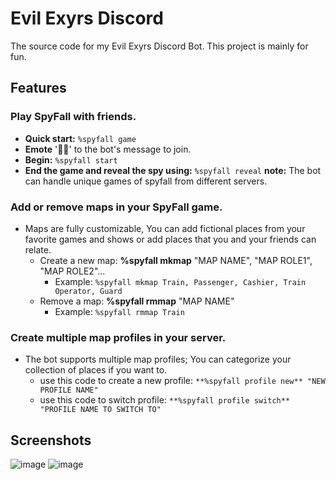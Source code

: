 # Evil Exyrs Discord
 The source code for my Evil Exyrs Discord Bot. This project is mainly for fun.

## Features
### Play SpyFall with friends.
   * **Quick start:** ```%spyfall game```
   * **Emote** '🕵🏻' to the bot's message to join.
   * **Begin:** ```%spyfall start```
   * **End the game and reveal the spy using:** ```%spyfall reveal```
**note:** The bot can handle unique games of spyfall from different servers.
### Add or remove maps in your SpyFall game.
* Maps are fully customizable, You can add fictional places from your favorite games and shows or add places that you and your friends can relate.
   * Create a new map: **%spyfall mkmap** "MAP NAME", "MAP ROLE1", "MAP ROLE2"...
      * Example: ```%spyfall mkmap Train, Passenger, Cashier, Train Operator, Guard```
   * Remove a map: **%spyfall rmmap** "MAP NAME"
      * Example: ```%spyfall rmmap Train```
### Create multiple map profiles in your server.
* The bot supports multiple map profiles; You can categorize your collection of places if you want to.
   * use this code to create a new profile: ```**%spyfall profile new** "NEW PROFILE NAME"```
   * use this code to switch profile: ```**%spyfall profile switch** "PROFILE NAME TO SWITCH TO"```
## Screenshots
![image](https://github.com/VintanaEnf/Evil-Exyrs-Discord/assets/104513214/993217cb-2e4b-4ed7-838e-412d02ba5a2d)
![image](https://github.com/VintanaEnf/Evil-Exyrs-Discord/assets/104513214/7fbcfa5f-8749-43ec-a16f-42ffcfa30396)
